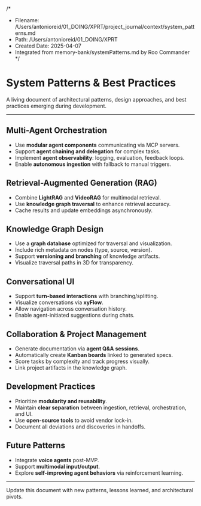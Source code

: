 /\*

- Filename: /Users/antonioreid/01_DOING/XPRT/project_journal/context/system_patterns.md
- Path: /Users/antonioreid/01_DOING/XPRT
- Created Date: 2025-04-07
- Integrated from memory-bank/systemPatterns.md by Roo Commander
  \*/

# System Patterns & Best Practices

A living document of architectural patterns, design approaches, and best practices emerging during development.

---

## Multi-Agent Orchestration

- Use **modular agent components** communicating via MCP servers.
- Support **agent chaining and delegation** for complex tasks.
- Implement **agent observability**: logging, evaluation, feedback loops.
- Enable **autonomous ingestion** with fallback to manual triggers.

## Retrieval-Augmented Generation (RAG)

- Combine **LightRAG** and **VideoRAG** for multimodal retrieval.
- Use **knowledge graph traversal** to enhance retrieval accuracy.
- Cache results and update embeddings asynchronously.

## Knowledge Graph Design

- Use a **graph database** optimized for traversal and visualization.
- Include rich metadata on nodes (type, source, version).
- Support **versioning and branching** of knowledge artifacts.
- Visualize traversal paths in 3D for transparency.

## Conversational UI

- Support **turn-based interactions** with branching/splitting.
- Visualize conversations via **xyFlow**.
- Allow navigation across conversation history.
- Enable agent-initiated suggestions during chats.

## Collaboration & Project Management

- Generate documentation via **agent Q&A sessions**.
- Automatically create **Kanban boards** linked to generated specs.
- Score tasks by complexity and track progress visually.
- Link project artifacts in the knowledge graph.

## Development Practices

- Prioritize **modularity and reusability**.
- Maintain **clear separation** between ingestion, retrieval, orchestration, and UI.
- Use **open-source tools** to avoid vendor lock-in.
- Document all deviations and discoveries in handoffs.

## Future Patterns

- Integrate **voice agents** post-MVP.
- Support **multimodal input/output**.
- Explore **self-improving agent behaviors** via reinforcement learning.

---

Update this document with new patterns, lessons learned, and architectural pivots.
